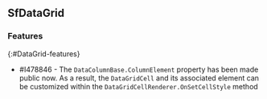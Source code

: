 ## SfDataGrid

### Features
{:#DataGrid-features}

- \#I478846 - The `DataColumnBase.ColumnElement` property has been made public now. As a result, the `DataGridCell` and its associated element can be customized within the `DataGridCellRenderer.OnSetCellStyle` method